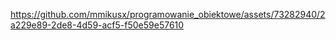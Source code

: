 

https://github.com/mmikusx/programowanie_obiektowe/assets/73282940/2a229e89-2de8-4d59-acf5-f50e59e57610

